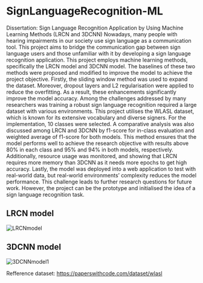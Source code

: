 # SignLanguageRecognition-ML
Dissertation: Sign Language Recognition Application by Using Machine Learning Methods (LRCN and 3DCNN)
Nowadays, many people with hearing impairments in our society use sign language as a
communication tool. This project aims to bridge the communication gap between sign
language users and those unfamiliar with it by developing a sign language recognition
application. This project employs machine learning methods, specifically the LRCN
model and 3DCNN model. The baselines of these two methods were proposed and
modified to improve the model to achieve the project objective. Firstly, the sliding
window method was used to expand the dataset. Moreover, dropout layers and L2
regularisation were applied to reduce the overfitting. As a result, these enhancements
significantly improve the model accuracy. Among the challenges addressed by many
researchers was training a robust sign language recognition required a large dataset
with various environments. This project utilises the WLASL dataset, which is known
for its extensive vocabulary and diverse signers. For the implementation, 10 classes
were selected. A comparative analysis was also discussed among LRCN and 3DCNN
by f1-score for in-class evaluation and weighted average of f1-score for both models.
This method ensures that the model performs well to achieve the research objective
with results above 80% in each class and 95% and 94% in both models, respectively.
Additionally, resource usage was monitored, and showing that LRCN requires more
memory than 3DCNN as it needs more epochs to get high accuracy. Lastly, the model
was deployed into a web application to test with real-world data, but real-world environments’ complexity reduces the model performance. This challenge leads to further
research questions for future work. However, the project can be the prototype and
initialised the idea of a sign language recognition task.
## LRCN model
![LRCNmodel](https://github.com/NirachaNick/SignLanguageRecognition-ML/assets/123958341/80fd1667-0c2e-4b64-9ed3-999723ce64bd)
## 3DCNN model
![3DCNNmodel1](https://github.com/NirachaNick/SignLanguageRecognition-ML/assets/123958341/437cb861-2bb6-441a-a178-f487d3df89a9)

Refference dataset: https://paperswithcode.com/dataset/wlasl

